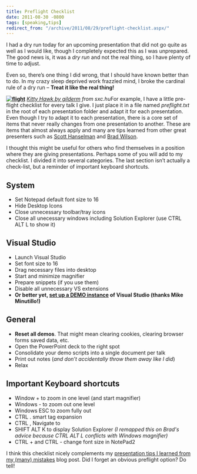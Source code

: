 ```yaml
---
title: Preflight Checklist
date: 2011-08-30 -0800
tags: [speaking,tips]
redirect_from: "/archive/2011/08/29/preflight-checklist.aspx/"
---
```


I had a dry run today for an upcoming presentation that did not go quite
as well as I would like, though I completely expected this as I was
unprepared. The good news is, it was a *dry run* and not the real thing,
so I have plenty of time to adjust.

Even so, there’s one thing I did wrong, that I should have known better
than to do. In my crazy sleep deprived work frazzled mind, I broke the
cardinal rule of a dry run – **Treat it like the real thing!**

**[![flight](https://haacked.com/images/haacked_com/WindowsLiveWriter/Preflight-Checklist_12275/flight_thumb.jpg "flight")](https://haacked.com/images/haacked_com/WindowsLiveWriter/Preflight-Checklist_12275/flight_2.jpg)**
*[Kitty Hawk by gilderm](http://www.sxc.hu/photo/1324305) from
sxc.hu*For example, I have a little pre-flight checklist for every talk
I give. I just place it in a file named *preflight.txt* in the root of
each presentation folder and adapt it for each presentation. Even though
I try to adapt it to each presentation, there is a core set of items
that never really changes from one presentation to another. These are
items that almost always apply and many are tips learned from other
great presenters such as [Scott
Hanselman](http://www.hanselman.com/ "Scott Hanselman's Blog") and [Brad
Wilson](http://bradwilson.typepad.com/ "Brad Wilson's Blog").

I thought this might be useful for others who find themselves in a
position where they are giving presentations. Perhaps some of you will
add to my checklist. I divided it into several categories. The last
section isn’t actually a check-list, but a reminder of important
keyboard shortcuts.

System
------

-   Set Notepad default font size to 16
-   Hide Desktop Icons
-   Close unnecessary toolbar/tray icons
-   Close all unecessary windows including Solution Explorer (use CTRL
    ALT L to show it)

Visual Studio
-------------

-   Launch Visual Studio
-   Set font size to 16
-   Drag necessary files into desktop
-   Start and minimize magnifier
-   Prepare snippets (if you use them)
-   Disable all unnecessary VS extensions
-   **Or better yet, [set up a DEMO
    instance](http://codermike.com/vs2010-demo-instance "Demo Instance of Visual Studio")
    of Visual Studio (thanks Mike Minutillo!)**

General
-------

-   **Reset all demos**. That might mean clearing cookies, clearing
    browser forms saved data, etc.
-   Open the PowerPoint deck to the right spot
-   Consolidate your demo scripts into a single document per talk
-   Print out notes (*and don’t accidentally throw them away like I
    did*)
-   Relax

Important Keyboard shortcuts
----------------------------

-   Window + to zoom in one level (and start magnifier)
-   Windows - to zoom out one level
-   Windows ESC to zoom fully out
-   CTRL . smart tag expansion
-   CTRL , Navigate to
-   SHIFT ALT K to display Solution Explorer *(I remapped this on Brad's
    advice because CTRL ALT L conflicts with Windows magnifier)*
-   CTRL + and CTRL - change font size in NotePad2

I think this checklist nicely complements my [presentation tips I
learned from my (many)
mistakes](https://haacked.com/archive/2011/04/18/presentation-tips.aspx "Presentation Tips")
blog post. Did I forget an obvious preflight option? Do tell!

